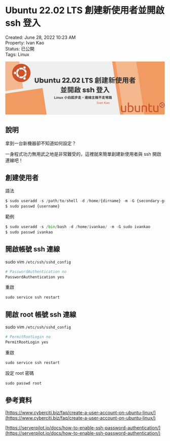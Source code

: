 # Ubuntu 22.02 LTS 創建新使用者並開啟 ssh 登入

Created: June 28, 2022 10:23 AM  
Property: Ivan Kao  
Status: 已公開  
Tags: Linux  

![Untitled](images/Untitled.png)

## 說明

拿到一台新機器卻不知道如何設定？

一身程式功力無用武之地是非常難受的，這裡就來簡單創建新使用者與 ssh 開啟連線吧！

## 創建使用者

語法

```python
$ sudo useradd -s /path/to/shell -d /home/{dirname} -m -G {secondary-group} {username}
$ sudo passwd {username}
```

範例

```python
$ sudo useradd -s /bin/bash -d /home/ivankao/ -m -G sudo ivankao
$ sudo passwd ivankao
```

## 開啟帳號 ssh 連線

sudo vim `/etc/ssh/sshd_config`

```python
# PasswordAuthentication no
PasswordAuthentication yes
```

重啟

```python
sudo service ssh restart
```

## 開啟 root 帳號 ssh 連線

sudo vim `/etc/ssh/sshd_config`

```python
# PermitRootLogin no
PermitRootLogin yes
```

重啟

```python
sudo service ssh restart
```

設定 root 密碼

```python
sudo passwd root
```

## 參考資料

[https://www.cyberciti.biz/faq/create-a-user-account-on-ubuntu-linux/](https://www.cyberciti.biz/faq/create-a-user-account-on-ubuntu-linux/)

[https://serverpilot.io/docs/how-to-enable-ssh-password-authentication/](https://serverpilot.io/docs/how-to-enable-ssh-password-authentication/)